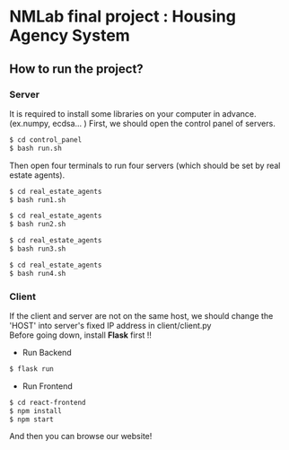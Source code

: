 # NMLab final project : Housing Agency System

## How to run the project?

### Server
It is required to install some libraries on your computer in advance. (ex.numpy, ecdsa... )
First, we should open the control panel of servers.
```bash
$ cd control_panel
$ bash run.sh
```

Then open four terminals to run four servers (which should be set by real estate agents).
```bash
$ cd real_estate_agents
$ bash run1.sh
```
```bash
$ cd real_estate_agents
$ bash run2.sh
```
```bash
$ cd real_estate_agents
$ bash run3.sh
```
```bash
$ cd real_estate_agents
$ bash run4.sh
```

### Client
If the client and server are not on the same host, we should change the 'HOST' into server's fixed IP address in client/client.py <br>
Before going down, install **Flask** first !!

* Run Backend
```bash
$ flask run 
```

* Run Frontend
```bash
$ cd react-frontend
$ npm install
$ npm start
```
And then you can browse our website!
